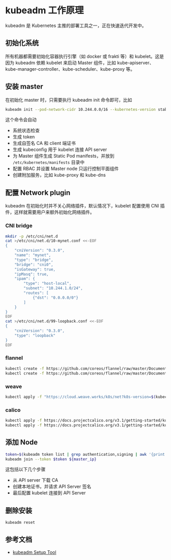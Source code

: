 # kubeadm 工作原理

kubeadm 是 Kubernetes 主推的部署工具之一，正在快速迭代开发中。

## 初始化系统

所有机器都需要初始化容器执行引擎（如 docker 或 frakti 等）和 kubelet。这是因为 kubeadm 依赖 kubelet 来启动 Master 组件，比如 kube-apiserver、kube-manager-controller、kube-scheduler、kube-proxy 等。

## 安装 master

在初始化 master 时，只需要执行 kubeadm init 命令即可，比如

```sh
kubeadm init --pod-network-cidr 10.244.0.0/16 --kubernetes-version stable
```

这个命令会自动

- 系统状态检查
- 生成 token
- 生成自签名 CA 和 client 端证书
- 生成 kubeconfig 用于 kubelet 连接 API server
- 为 Master 组件生成 Static Pod manifests，并放到 `/etc/kubernetes/manifests` 目录中
- 配置 RBAC 并设置 Master node 只运行控制平面组件
- 创建附加服务，比如 kube-proxy 和 kube-dns

## 配置 Network plugin

kubeadm 在初始化时并不关心网络插件，默认情况下，kubelet 配置使用 CNI 插件，这样就需要用户来额外初始化网络插件。

### CNI bridge

```sh
mkdir -p /etc/cni/net.d
cat >/etc/cni/net.d/10-mynet.conf <<-EOF
{
    "cniVersion": "0.3.0",
    "name": "mynet",
    "type": "bridge",
    "bridge": "cni0",
    "isGateway": true,
    "ipMasq": true,
    "ipam": {
        "type": "host-local",
        "subnet": "10.244.1.0/24",
        "routes": [
            {"dst": "0.0.0.0/0"}
        ]
    }
}
EOF
cat >/etc/cni/net.d/99-loopback.conf <<-EOF
{
    "cniVersion": "0.3.0",
    "type": "loopback"
}
EOF
```

### flannel

```sh
kubectl create -f https://github.com/coreos/flannel/raw/master/Documentation/kube-flannel-rbac.yml
kubectl create -f https://github.com/coreos/flannel/raw/master/Documentation/kube-flannel.yml
```

### weave

```sh
kubectl apply -f "https://cloud.weave.works/k8s/net?k8s-version=$(kubectl version | base64 | tr -d'\n')"
```

### calico

```sh
kubectl apply -f https://docs.projectcalico.org/v3.1/getting-started/kubernetes/installation/hosted/rbac-kdd.yaml
kubectl apply -f https://docs.projectcalico.org/v3.1/getting-started/kubernetes/installation/hosted/kubernetes-datastore/calico-networking/1.7/calico.yaml
```

## 添加 Node

```sh
token=$(kubeadm token list | grep authentication,signing | awk '{print $1}')
kubeadm join --token $token ${master_ip}
```

这包括以下几个步骤

- 从 API server 下载 CA
- 创建本地证书，并请求 API Server 签名
- 最后配置 kubelet 连接到 API Server

## 删除安装

```sh
kubeadm reset
```

## 参考文档

- [kubeadm Setup Tool](https://kubernetes.io/docs/admin/kubeadm/)
